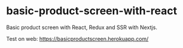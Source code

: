# basic-product-screen-with-react
Basic product screen with React, Redux and SSR with Nextjs.

Test on web: https://basicproductscreen.herokuapp.com/